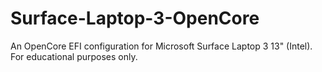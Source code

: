 # Surface-Laptop-3-OpenCore
An OpenCore EFI configuration for Microsoft Surface Laptop 3 13" (Intel). For educational purposes only.

